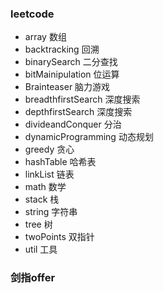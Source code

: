 
### leetcode
  * array 数组
  * backtracking 回溯
  * binarySearch 二分查找
  * bitMainipulation 位运算
  * Brainteaser 脑力游戏
  * breadthfirstSearch 深度搜索
  * depthfirstSearch 深度搜索
  * divideandConquer 分治
  * dynamicProgramming 动态规划
  * greedy 贪心
  * hashTable 哈希表
  * linkList 链表
  * math 数学
  * stack 栈
  * string 字符串
  * tree 树
  * twoPoints 双指针
  * util 工具 
  
### 剑指offer 
